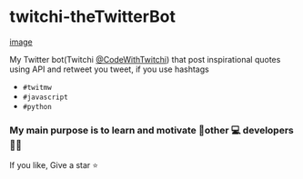 # twitchi-theTwitterBot
[image](https://user-images.githubusercontent.com/47207388/120892770-7a24eb80-c62d-11eb-9a3f-8a13cf198486.png)


My Twitter bot(Twitchi [@CodeWithTwitchi](https://twitter.com/CodeWithTwitchi)) that post inspirational quotes using API and retweet you tweet, 
if you use hashtags
  - `#twitmw` 
  - `#javascript` 
  - `#python`

### My main purpose is to learn and motivate 👨‍other 💻 developers 👨‍💻

If you like, Give a star ⭐

